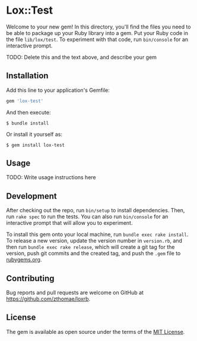 # Lox::Test

Welcome to your new gem! In this directory, you'll find the files you need to be able to package up your Ruby library into a gem. Put your Ruby code in the file `lib/lox/test`. To experiment with that code, run `bin/console` for an interactive prompt.

TODO: Delete this and the text above, and describe your gem

## Installation

Add this line to your application's Gemfile:

```ruby
gem 'lox-test'
```

And then execute:

    $ bundle install

Or install it yourself as:

    $ gem install lox-test

## Usage

TODO: Write usage instructions here

## Development

After checking out the repo, run `bin/setup` to install dependencies. Then, run `rake spec` to run the tests. You can also run `bin/console` for an interactive prompt that will allow you to experiment.

To install this gem onto your local machine, run `bundle exec rake install`. To release a new version, update the version number in `version.rb`, and then run `bundle exec rake release`, which will create a git tag for the version, push git commits and the created tag, and push the `.gem` file to [rubygems.org](https://rubygems.org).

## Contributing

Bug reports and pull requests are welcome on GitHub at https://github.com/zthomae/loxrb.

## License

The gem is available as open source under the terms of the [MIT License](https://opensource.org/licenses/MIT).
